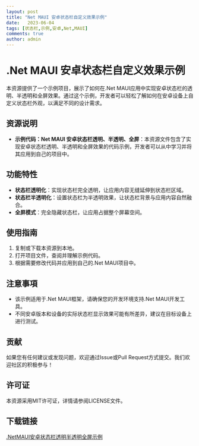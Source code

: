 ```yaml
---
layout: post
title: "Net MAUI 安卓状态栏自定义效果示例"
date:   2023-06-04
tags: [状态栏,示例,安卓,Net,MAUI]
comments: true
author: admin
---
```

# .Net MAUI 安卓状态栏自定义效果示例

本资源提供了一个示例项目，展示了如何在.Net MAUI应用中实现安卓状态栏的透明、半透明和全屏效果。通过这个示例，开发者可以轻松了解如何在安卓设备上自定义状态栏外观，以满足不同的设计需求。

## 资源说明
- **示例代码：Net MAUI 安卓状态栏透明、半透明、全屏**：本资源文件包含了实现安卓状态栏透明、半透明和全屏效果的代码示例，开发者可以从中学习并将其应用到自己的项目中。

## 功能特性
- **状态栏透明化**：实现状态栏完全透明，让应用内容无缝延伸到状态栏区域。
- **状态栏半透明化**：设置状态栏为半透明效果，让状态栏背景与应用内容自然融合。
- **全屏模式**：完全隐藏状态栏，让应用占据整个屏幕空间。

## 使用指南
1. 复制或下载本资源到本地。
2. 打开项目文件，查阅并理解示例代码。
3. 根据需要修改代码并应用到自己的.Net MAUI项目中。

## 注意事項
- 该示例适用于.Net MAUI框架，请确保您的开发环境支持.Net MAUI开发工具。
- 不同安卓版本和设备的实际状态栏显示效果可能有所差异，建议在目标设备上进行测试。

## 贡献
如果您有任何建议或发现问题，欢迎通过Issue或Pull Request方式提交。我们欢迎社区的积极参与！

## 许可证
本资源采用MIT许可证，详情请参阅LICENSE文件。

## 下载链接

[.NetMAUI安卓状态栏透明半透明全屏示例](https://pan.quark.cn/s/07ad50e02c22)
